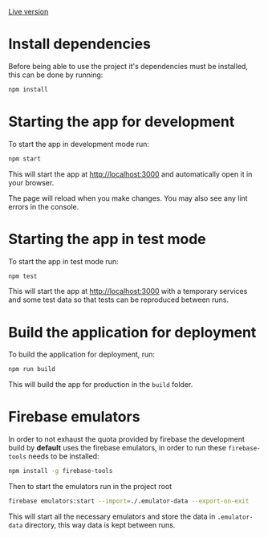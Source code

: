 [Live version](https://projeto-final-mas.web.app/)

# Install dependencies

Before being able to use the project it's dependencies must be installed,
this can be done by running:

```bash
npm install
```

# Starting the app for development

To start the app in development mode run:

```bash
npm start
```

This will start the app at [http://localhost:3000](http://localhost:3000)
and automatically open it in your browser.

The page will reload when you make changes. You may also see any lint errors in
the console.

# Starting the app in test mode

To start the app in test mode run:

```bash
npm test
```

This will start the app at [http://localhost:3000](http://localhost:3000)
with a temporary services and some test data so that tests can be reproduced
between runs.

# Build the application for deployment

To build the application for deployment, run:

```bash
npm run build
```

This will build the app for production in the `build` folder.

# Firebase emulators

In order to not exhaust the quota provided by firebase the development build by
**default** uses the firebase emulators, in order to run these `firebase-tools`
needs to be installed:

```sh
npm install -g firebase-tools
```

Then to start the emulators run in the project root

```sh
firebase emulators:start --import=./.emulator-data --export-on-exit
```

This will start all the necessary emulators and store the data in
`.emulator-data` directory, this way data is kept between runs.
